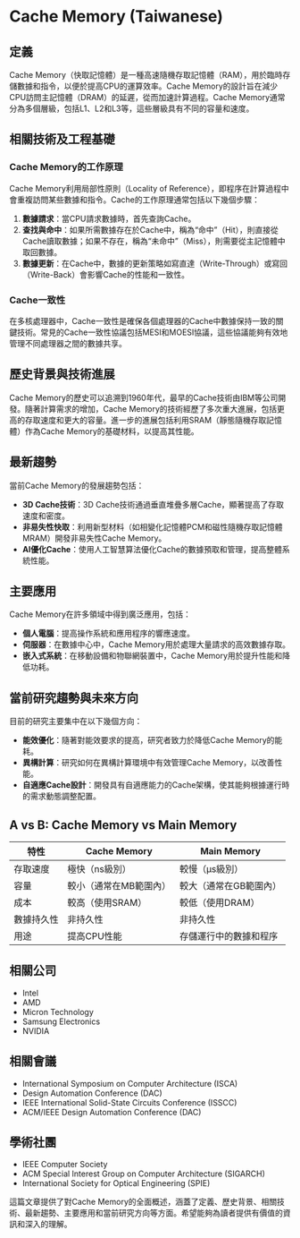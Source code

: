 # Cache Memory (Taiwanese)

## 定義

Cache Memory（快取記憶體）是一種高速隨機存取記憶體（RAM），用於臨時存儲數據和指令，以便於提高CPU的運算效率。Cache Memory的設計旨在減少CPU訪問主記憶體（DRAM）的延遲，從而加速計算過程。Cache Memory通常分為多個層級，包括L1、L2和L3等，這些層級具有不同的容量和速度。

## 相關技術及工程基礎

### Cache Memory的工作原理

Cache Memory利用局部性原則（Locality of Reference），即程序在計算過程中會重複訪問某些數據和指令。Cache的工作原理通常包括以下幾個步驟：

1. **數據請求**：當CPU請求數據時，首先查詢Cache。
2. **查找與命中**：如果所需數據存在於Cache中，稱為“命中”（Hit），則直接從Cache讀取數據；如果不存在，稱為“未命中”（Miss），則需要從主記憶體中取回數據。
3. **數據更新**：在Cache中，數據的更新策略如寫直達（Write-Through）或寫回（Write-Back）會影響Cache的性能和一致性。

### Cache一致性

在多核處理器中，Cache一致性是確保各個處理器的Cache中數據保持一致的關鍵技術。常見的Cache一致性協議包括MESI和MOESI協議，這些協議能夠有效地管理不同處理器之間的數據共享。

## 歷史背景與技術進展

Cache Memory的歷史可以追溯到1960年代，最早的Cache技術由IBM等公司開發。隨著計算需求的增加，Cache Memory的技術經歷了多次重大進展，包括更高的存取速度和更大的容量。進一步的進展包括利用SRAM（靜態隨機存取記憶體）作為Cache Memory的基礎材料，以提高其性能。

## 最新趨勢

當前Cache Memory的發展趨勢包括：

- **3D Cache技術**：3D Cache技術通過垂直堆疊多層Cache，顯著提高了存取速度和密度。
- **非易失性快取**：利用新型材料（如相變化記憶體PCM和磁性隨機存取記憶體MRAM）開發非易失性Cache Memory。
- **AI優化Cache**：使用人工智慧算法優化Cache的數據預取和管理，提高整體系統性能。

## 主要應用

Cache Memory在許多領域中得到廣泛應用，包括：

- **個人電腦**：提高操作系統和應用程序的響應速度。
- **伺服器**：在數據中心中，Cache Memory用於處理大量請求的高效數據存取。
- **嵌入式系統**：在移動設備和物聯網裝置中，Cache Memory用於提升性能和降低功耗。

## 當前研究趨勢與未來方向

目前的研究主要集中在以下幾個方向：

- **能效優化**：隨著對能效要求的提高，研究者致力於降低Cache Memory的能耗。
- **異構計算**：研究如何在異構計算環境中有效管理Cache Memory，以改善性能。
- **自適應Cache設計**：開發具有自適應能力的Cache架構，使其能夠根據運行時的需求動態調整配置。

## A vs B: Cache Memory vs Main Memory

| 特性                  | Cache Memory                          | Main Memory                             |
|---------------------|--------------------------------------|----------------------------------------|
| 存取速度             | 極快（ns級別）                       | 較慢（μs級別）                        |
| 容量                 | 較小（通常在MB範圍內）              | 較大（通常在GB範圍內）               |
| 成本                 | 較高（使用SRAM）                     | 較低（使用DRAM）                      |
| 數據持久性           | 非持久性                              | 非持久性                               |
| 用途                 | 提高CPU性能                          | 存儲運行中的數據和程序                |

## 相關公司

- Intel
- AMD
- Micron Technology
- Samsung Electronics
- NVIDIA

## 相關會議

- International Symposium on Computer Architecture (ISCA)
- Design Automation Conference (DAC)
- IEEE International Solid-State Circuits Conference (ISSCC)
- ACM/IEEE Design Automation Conference (DAC)

## 學術社團

- IEEE Computer Society
- ACM Special Interest Group on Computer Architecture (SIGARCH)
- International Society for Optical Engineering (SPIE)

這篇文章提供了對Cache Memory的全面概述，涵蓋了定義、歷史背景、相關技術、最新趨勢、主要應用和當前研究方向等方面。希望能夠為讀者提供有價值的資訊和深入的理解。